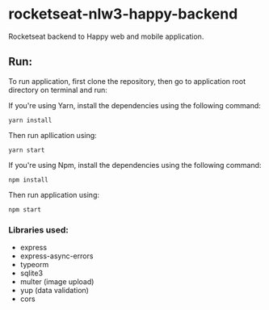 # rocketseat-nlw3-happy-backend

Rocketseat backend to Happy web and mobile application.

## Run:
To run application, first clone the repository, then go to application root directory on terminal and run:

If you're using Yarn, install the dependencies using the following command:
```
yarn install
```
Then run apllication using:
```
yarn start
```
If you're using Npm, install the dependencies using the following command:
```
npm install
```
Then run application using:
```
npm start
```
### Libraries used:
- express
- express-async-errors
- typeorm 
- sqlite3
- multer (image upload)
- yup (data validation)
- cors
